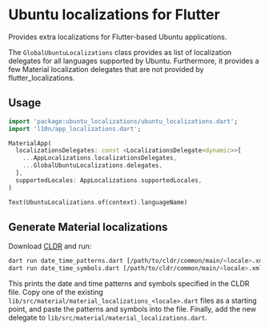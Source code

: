 # Ubuntu localizations for Flutter

Provides extra localizations for Flutter-based Ubuntu applications.

The `GlobalUbuntuLocalizations` class provides as list of localization delegates
for all languages supported by Ubuntu. Furthermore, it provides a few Material
localization delegates that are not provided by flutter_localizations.

## Usage

```dart
import 'package:ubuntu_localizations/ubuntu_localizations.dart';
import 'l10n/app_localizations.dart';
```

```dart
MaterialApp(
  localizationsDelegates: const <LocalizationsDelegate<dynamic>>[
    ...AppLocalizations.localizationsDelegates,
    ...GlobalUbuntuLocalizations.delegates,
  ],
  supportedLocales: AppLocalizations.supportedLocales,
)
```

```dart
Text(UbuntuLocalizations.of(context).languageName)
```

## Generate Material localizations

Download [CLDR](https://cldr.unicode.org/) and run:

```bash
dart run date_time_patterns.dart [/path/to/cldr/common/main/<locale>.xml]
dart run date_time_symbols.dart [/path/to/cldr/common/main/<locale>.xml]
```

This prints the date and time patterns and symbols specified in the CLDR file.
Copy one of the existing `lib/src/material/material_localizations_<locale>.dart`
files as a starting point, and paste the patterns and symbols into the file.
Finally, add the new delegate to `lib/src/material/material_localizations.dart`.
